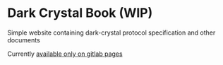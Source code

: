 # Dark Crystal Book (WIP)

Simple website containing dark-crystal protocol specification and other documents

Currently [available only on gitlab pages](https://dark-crystal.gitlab.io)
